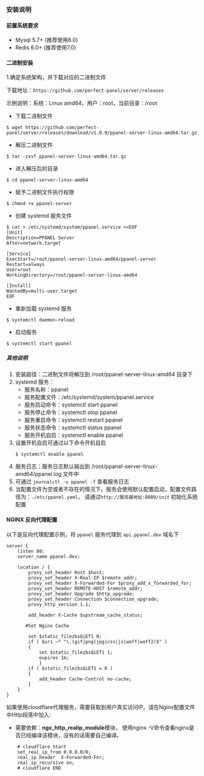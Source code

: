### 安装说明
#### 前置系统要求
- Mysql 5.7+ (推荐使用8.0)
- Redis 6.0+ (推荐使用7.0)

#### 二进制安装
1.确定系统架构，并下载对应的二进制文件

下载地址：`https://github.com/perfect-panel/server/releases`

示例说明：系统：Linux amd64，用户：root，当前目录：/root

- 下载二进制文件

```shell
$ wget https://github.com/perfect-panel/server/releases/download/v1.0.0/ppanel-server-linux-amd64.tar.gz
```

- 解压二进制文件

```shell
$ tar -zxvf ppanel-server-linux-amd64.tar.gz
```

- 进入解压后的目录

```shell
$ cd ppanel-server-linux-amd64
```

- 赋予二进制文件执行权限
    
```shell
$ chmod +x ppanel-server
```

- 创建 systemd 服务文件

```shell
$ cat > /etc/systemd/system/ppanel.service <<EOF
[Unit]
Description=PPANEL Server
After=network.target

[Service]
ExecStart=/root/ppanel-server-linux-amd64/ppanel-server
Restart=always
User=root
WorkingDirectory=/root/ppanel-server-linux-amd64

[Install]
WantedBy=multi-user.target
EOF
```

- 重新加载 systemd 服务
    
```shell
$ systemctl daemon-reload
```
- 启动服务
    
```shell
$ systemctl start ppanel
```
##### 其他说明
1. 安装路径：二进制文件将解压到 /root/ppanel-server-linux-amd64 目录下
2. systemd 服务：
    - 服务名称：ppanel
    - 服务配置文件：/etc/systemd/system/ppanel.service
    - 服务启动命令：systemctl start ppanel
    - 服务停止命令：systemctl stop ppanel
    - 服务重启命令：systemctl restart ppanel
    - 服务状态命令：systemctl status ppanel
    - 服务开机自启：systemctl enable ppanel
3. 设置开机自启可通过以下命令开机自启
    ```shell
    $ systemctl enable ppanel
    ```
4. 服务日志：服务日志默认输出到 /root/ppanel-server-linux-amd64/ppanel.log 文件中
5. 可通过 `journalctl -u ppanel -f` 查看服务日志
6. 当配置文件为空或者不存在的情况下，服务会使用默认配置启动，配置文件路径为：`./etc/ppanel.yaml`，
请通过`http://服务器地址:8080/init` 初始化系统配置

#### NGINX 反向代理配置

以下是反向代理配置示例，将 `ppanel` 服务代理到 `api.ppanel.dev` 域名下

```nginx
server {
    listen 80;
    server_name ppanel.dev;

    location / {
        proxy_set_header Host $host;
        proxy_set_header X-Real-IP $remote_addr;
        proxy_set_header X-Forwarded-For $proxy_add_x_forwarded_for;
        proxy_set_header REMOTE-HOST $remote_addr;
        proxy_set_header Upgrade $http_upgrade;
        proxy_set_header Connection $connection_upgrade;
        proxy_http_version 1.1;
        
        add_header X-Cache $upstream_cache_status;
        
       #Set Nginx Cache
       
        set $static_filezbsQiET1 0;
        if ( $uri ~* "\.(gif|png|jpg|css|js|woff|woff2)$" )
        {
            set $static_filezbsQiET1 1;
            expires 1m;
            }
        if ( $static_filezbsQiET1 = 0 )
        {
            add_header Cache-Control no-cache;
        }
    }
}
```
如果使用cloudflare代理服务，需要获取到用户真实访问IP。请在Nginx配置文件中Http段落中加入:

- 需要依赖：**ngx_http_realip_module**模块， 使用nginx -V命令查看nginx是否已经编译该模块，没有的话需要自己编译。


```nginx
    # cloudflare Start
    set_real_ip_from 0.0.0.0/0;
    real_ip_header  X-Forwarded-For;
    real_ip_recursive on;
    # cloudflare END
```


